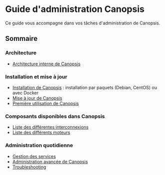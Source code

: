 # Guide d'administration Canopsis

Ce guide vous accompagne dans vos tâches d'administration de Canopsis.

## Sommaire

### Architecture

*  [Architecture interne de Canopsis](architecture-interne/index.md)

### Installation et mise à jour

*  [Installation de Canopsis](installation/index.md) : installation par paquets (Debian, CentOS) ou avec Docker
*  [Mise à jour de Canopsis](mise-a-jour/index.md)
*  [Première utilisation de Canopsis](exemples-interconnexions/index.md)

### Composants disponibles dans Canopsis

*  [Liste des différentes interconnexions](../interconnexions/)
*  [Liste des différents moteurs](moteurs/index.md)

### Administration quotidienne

*  [Gestion des services](gestion-services/index.md)
*  [Administration avancée de Canopsis](administration-avancee/index.md)
*  [Troubleshooting](troubleshooting/index.md)
